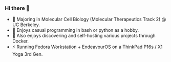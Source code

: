 ### Hi there 👋

- 🤔 Majoring in Molecular Cell Biology (Molecular Therapeutics Track 2) @ UC Berkeley.
- 🌱 Enjoys casual programming in bash or python as a hobby.
- 🔭 Also enjoys discovering and self-hosting various projects through Docker.
- ⚡ Running Fedora Workstation + EndeavourOS on a ThinkPad P16s / X1 Yoga 3rd Gen.
<!--
**kittyjosh111/kittyjosh111** is a ✨ _special_ ✨ repository because its `README.md` (this file) appears on your GitHub profile.

Here are some ideas to get you started:

- 🔭 I’m currently working on ...
- 🌱 I’m currently learning ...
- 👯 I’m looking to collaborate on ...
- 🤔 I’m looking for help with ...
- 💬 Ask me about ...
- 📫 How to reach me: ...
- 😄 Pronouns: ...
- ⚡ Fun fact: ...
-->
